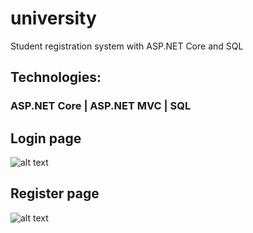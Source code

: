 # university
Student registration system with ASP.NET Core and SQL

## Technologies:
 ### ASP.NET Core | ASP.NET MVC | SQL



## Login page
![alt text][img1]

## Register page
![alt text][img2]


[img1]: https://github.com/demac44/university/blob/master/Assets/LOGIN.png
[img2]: https://github.com/demac44/university/blob/master/Assets/REGISTER.png
